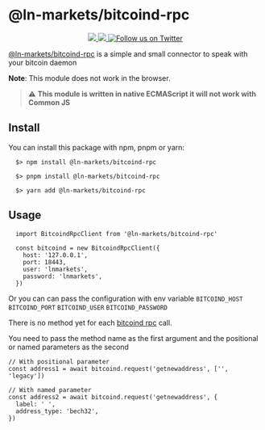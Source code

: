 # @ln-markets/bitcoind-rpc

<p align="center">
  <a href="https://www.npmjs.com/package/@ln-markets/bitcoind-rpc" alt="npm version">
    <img src="https://img.shields.io/npm/v/@ln-markets/bitcoind-rpc" />
  </a>
  <a href="https://www.npmjs.com/package/@ln-markets/bitcoind-rpc" alt="npm downloads">
    <img src="https://img.shields.io/npm/dw/@ln-markets/bitcoind-rpc" />
  </a>
  <a href="https://twitter.com/LNMarkets">
    <img src="https://img.shields.io/twitter/follow/LNMarkets?style=social"
        alt="Follow us on Twitter">
  </a>
</p>

[@ln-markets/bitcoind-rpc](https://www.npmjs.com/package/@ln-markets/bitcoind-rpc) is a simple and small connector to speak with your bitcoin daemon

**Note**: This module does not work in the browser.

> :warning: **This module is written in native ECMAScript it will not work with Common JS**

## Install

You can install this package with npm, pnpm or yarn:

```shell
  $> npm install @ln-markets/bitcoind-rpc
```

```shell
  $> pnpm install @ln-markets/bitcoind-rpc
```

```shell
  $> yarn add @ln-markets/bitcoind-rpc
```

## Usage

```JS
  import BitcoindRpcClient from '@ln-markets/bitcoind-rpc'

  const bitcoind = new BitcoindRpcClient({
    host: '127.0.0.1',
    port: 18443,
    user: 'lnmarkets',
    password: 'lnmarkets',
  })
```

Or you can can pass the configuration with env variable `BITCOIND_HOST` `BITCOIND_PORT` `BITCOIND_USER` `BITCOIND_PASSWORD`

There is no method yet for each [bitcoind rpc](https://developer.bitcoin.org/reference/rpc/) call.

You need to pass the method name as the first argument and the positional or named parameters as the second

```JS
// With positional parameter
const address1 = await bitcoind.request('getnewaddress', ['', 'legacy'])

// With named parameter
const address2 = await bitcoind.request('getnewaddress', {
  label: ' ',
  address_type: 'bech32',
})
```
